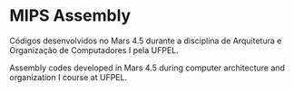 # MIPS Assembly

Códigos desenvolvidos no Mars 4.5 durante a disciplina de Arquitetura e Organização de Computadores I pela UFPEL.

Assembly codes developed in Mars 4.5 during computer architecture and organization I course at UFPEL.
